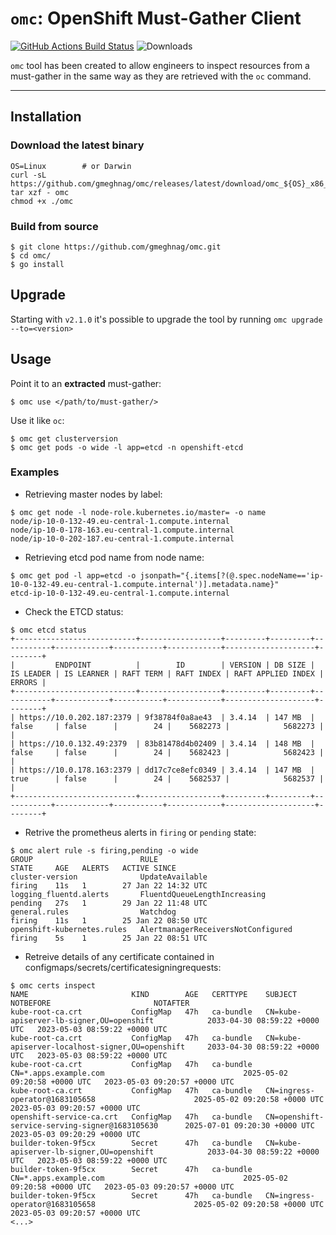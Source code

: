 # `omc`: OpenShift Must-Gather Client

[![GitHub Actions Build Status](https://github.com/gmeghnag/omc/actions/workflows/build.yml/badge.svg)](https://github.com/gmeghnag/omc/actions?query=workflow%3ABuild)
![Downloads](https://img.shields.io/github/downloads/gmeghnag/omc/total)

`omc` tool has been created to allow engineers to inspect resources from a must-gather in the same way as they are retrieved with the `oc` command.

---
## Installation

### Download the latest binary
```
OS=Linux        # or Darwin
curl -sL https://github.com/gmeghnag/omc/releases/latest/download/omc_${OS}_x86_64.tar.gz| tar xzf - omc
chmod +x ./omc
```

### Build from source
```
$ git clone https://github.com/gmeghnag/omc.git
$ cd omc/
$ go install
```

## Upgrade
Starting with `v2.1.0` it's possible to upgrade the tool by running `omc upgrade --to=<version>`

## Usage
Point it to an **extracted** must-gather:
```
$ omc use </path/to/must-gather/>
```
Use it like `oc`:
```
$ omc get clusterversion
$ omc get pods -o wide -l app=etcd -n openshift-etcd
```

### Examples
- Retrieving master nodes by label:
```
$ omc get node -l node-role.kubernetes.io/master= -o name   
node/ip-10-0-132-49.eu-central-1.compute.internal
node/ip-10-0-178-163.eu-central-1.compute.internal
node/ip-10-0-202-187.eu-central-1.compute.internal
```
- Retrieving etcd pod name from node name:
```
$ omc get pod -l app=etcd -o jsonpath="{.items[?(@.spec.nodeName=='ip-10-0-132-49.eu-central-1.compute.internal')].metadata.name}"
etcd-ip-10-0-132-49.eu-central-1.compute.internal
```
- Check the ETCD status:
```
$ omc etcd status
+---------------------------+------------------+---------+---------+-----------+------------+-----------+------------+--------------------+--------+
|         ENDPOINT          |        ID        | VERSION | DB SIZE | IS LEADER | IS LEARNER | RAFT TERM | RAFT INDEX | RAFT APPLIED INDEX | ERRORS |
+---------------------------+------------------+---------+---------+-----------+------------+-----------+------------+--------------------+--------+
| https://10.0.202.187:2379 | 9f38784f0a8ae43  | 3.4.14  | 147 MB  | false     | false      |        24 |    5682273 |            5682273 |        |
| https://10.0.132.49:2379  | 83b81478d4b02409 | 3.4.14  | 148 MB  | false     | false      |        24 |    5682423 |            5682423 |        |
| https://10.0.178.163:2379 | dd17c7ce8efc0349 | 3.4.14  | 147 MB  | true      | false      |        24 |    5682537 |            5682537 |        |
+---------------------------+------------------+---------+---------+-----------+------------+-----------+------------+--------------------+--------+
```
- Retrive the prometheus alerts in `firing` or `pending` state:
```
$ omc alert rule -s firing,pending -o wide
GROUP                        RULE                                 STATE     AGE   ALERTS   ACTIVE SINCE
cluster-version              UpdateAvailable                      firing    11s   1        27 Jan 22 14:32 UTC
logging_fluentd.alerts       FluentdQueueLengthIncreasing         pending   27s   1        29 Jan 22 11:48 UTC
general.rules                Watchdog                             firing    11s   1        25 Jan 22 08:50 UTC
openshift-kubernetes.rules   AlertmanagerReceiversNotConfigured   firing    5s    1        25 Jan 22 08:51 UTC
```
- Retreive details of any certificate contained in configmaps/secrets/certificatesigningrequests:
```
$ omc certs inspect                                                                                                                   
NAME                       KIND        AGE   CERTTYPE    SUBJECT                                             NOTBEFORE                       NOTAFTER                             
kube-root-ca.crt           ConfigMap   47h   ca-bundle   CN=kube-apiserver-lb-signer,OU=openshift            2033-04-30 08:59:22 +0000 UTC   2023-05-03 08:59:22 +0000 UTC        
kube-root-ca.crt           ConfigMap   47h   ca-bundle   CN=kube-apiserver-localhost-signer,OU=openshift     2033-04-30 08:59:22 +0000 UTC   2023-05-03 08:59:22 +0000 UTC        
kube-root-ca.crt           ConfigMap   47h   ca-bundle   CN=*.apps.example.com                               2025-05-02 09:20:58 +0000 UTC   2023-05-03 09:20:57 +0000 UTC        
kube-root-ca.crt           ConfigMap   47h   ca-bundle   CN=ingress-operator@1683105658                      2025-05-02 09:20:58 +0000 UTC   2023-05-03 09:20:57 +0000 UTC        
openshift-service-ca.crt   ConfigMap   47h   ca-bundle   CN=openshift-service-serving-signer@1683105630      2025-07-01 09:20:30 +0000 UTC   2023-05-03 09:20:29 +0000 UTC        
builder-token-9f5cx        Secret      47h   ca-bundle   CN=kube-apiserver-lb-signer,OU=openshift            2033-04-30 08:59:22 +0000 UTC   2023-05-03 08:59:22 +0000 UTC        
builder-token-9f5cx        Secret      47h   ca-bundle   CN=*.apps.example.com                               2025-05-02 09:20:58 +0000 UTC   2023-05-03 09:20:57 +0000 UTC        
builder-token-9f5cx        Secret      47h   ca-bundle   CN=ingress-operator@1683105658                      2025-05-02 09:20:58 +0000 UTC   2023-05-03 09:20:57 +0000 UTC        
<...>
```
